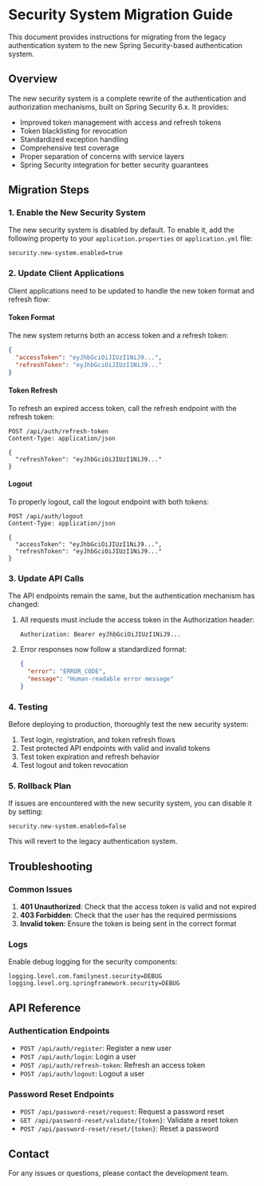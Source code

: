 # Security System Migration Guide

This document provides instructions for migrating from the legacy authentication system to the new Spring Security-based authentication system.

## Overview

The new security system is a complete rewrite of the authentication and authorization mechanisms, built on Spring Security 6.x. It provides:

- Improved token management with access and refresh tokens
- Token blacklisting for revocation
- Standardized exception handling
- Comprehensive test coverage
- Proper separation of concerns with service layers
- Spring Security integration for better security guarantees

## Migration Steps

### 1. Enable the New Security System

The new security system is disabled by default. To enable it, add the following property to your `application.properties` or `application.yml` file:

```properties
security.new-system.enabled=true
```

### 2. Update Client Applications

Client applications need to be updated to handle the new token format and refresh flow:

#### Token Format

The new system returns both an access token and a refresh token:

```json
{
  "accessToken": "eyJhbGciOiJIUzI1NiJ9...",
  "refreshToken": "eyJhbGciOiJIUzI1NiJ9..."
}
```

#### Token Refresh

To refresh an expired access token, call the refresh endpoint with the refresh token:

```http
POST /api/auth/refresh-token
Content-Type: application/json

{
  "refreshToken": "eyJhbGciOiJIUzI1NiJ9..."
}
```

#### Logout

To properly logout, call the logout endpoint with both tokens:

```http
POST /api/auth/logout
Content-Type: application/json

{
  "accessToken": "eyJhbGciOiJIUzI1NiJ9...",
  "refreshToken": "eyJhbGciOiJIUzI1NiJ9..."
}
```

### 3. Update API Calls

The API endpoints remain the same, but the authentication mechanism has changed:

1. All requests must include the access token in the Authorization header:
   ```
   Authorization: Bearer eyJhbGciOiJIUzI1NiJ9...
   ```

2. Error responses now follow a standardized format:
   ```json
   {
     "error": "ERROR_CODE",
     "message": "Human-readable error message"
   }
   ```

### 4. Testing

Before deploying to production, thoroughly test the new security system:

1. Test login, registration, and token refresh flows
2. Test protected API endpoints with valid and invalid tokens
3. Test token expiration and refresh behavior
4. Test logout and token revocation

### 5. Rollback Plan

If issues are encountered with the new security system, you can disable it by setting:

```properties
security.new-system.enabled=false
```

This will revert to the legacy authentication system.

## Troubleshooting

### Common Issues

1. **401 Unauthorized**: Check that the access token is valid and not expired
2. **403 Forbidden**: Check that the user has the required permissions
3. **Invalid token**: Ensure the token is being sent in the correct format

### Logs

Enable debug logging for the security components:

```properties
logging.level.com.familynest.security=DEBUG
logging.level.org.springframework.security=DEBUG
```

## API Reference

### Authentication Endpoints

- `POST /api/auth/register`: Register a new user
- `POST /api/auth/login`: Login a user
- `POST /api/auth/refresh-token`: Refresh an access token
- `POST /api/auth/logout`: Logout a user

### Password Reset Endpoints

- `POST /api/password-reset/request`: Request a password reset
- `GET /api/password-reset/validate/{token}`: Validate a reset token
- `POST /api/password-reset/reset/{token}`: Reset a password

## Contact

For any issues or questions, please contact the development team.









